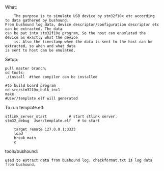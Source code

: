 What:
	
        The purpose is to simulate USB device by stm32f10x etc according to data gathered by bushound. 
	From bushound log data, device descriptor/configuration descriptor etc can be extracted. The data 
	can be put into stm32f10x program, So the host can enumlated the device as exactly what the device
        is. Also the timestamp when the data is sent to the host can be extracted, so when and what data 
	is sent to host can be emulated. 



Setup:


	pull master branch;
	cd tools;
	./install  #then compiler can be installed
	
	#to build board program
	cd src/stm3210x_bulk_inc1
	make
	#User/template.elf will generated


To run template.elf:
	
	stlink_server_start 		 # start stlink server.
	stm32_debug  User/template.elf   # to start 
		
		target remote 127.0.0.1:3333
		load 
		break main
		c
			
tools/bushound:
	
	used to extract data from bushound log. checkformat.txt is log data from bushound. 



